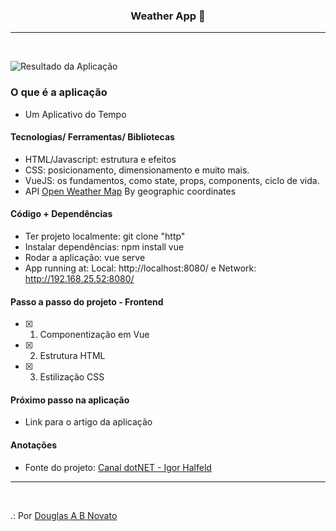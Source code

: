 <h3 align="center">
  Weather App 🚀
</h3>

---
<br>

![Resultado da Aplicação](/images/a-aplicacao-terminada.jpg)

### O que é a aplicação

- Um Aplicativo do Tempo

#### Tecnologias/ Ferramentas/ Bibliotecas

- HTML/Javascript: estrutura e efeitos
- CSS: posicionamento, dimensionamento e muito mais.
- VueJS: os fundamentos, como state, props, components, ciclo de vida.
- API [Open Weather Map](https://openweathermap.org/) By geographic coordinates 

#### Código + Dependências

- Ter projeto localmente: git clone "http"
- Instalar dependências: npm install vue
- Rodar a aplicação: vue serve 
- App running at: Local:   http://localhost:8080/ e Network: http://192.168.25.52:8080/

#### Passo a passo do projeto - Frontend 

- [x] 1. Componentização em Vue
- [x] 2. Estrutura HTML 
- [x] 3. Estilização CSS 

#### Próximo passo na aplicação

- Link para o artigo da aplicação

#### Anotações   

- Fonte do projeto: [Canal dotNET - Igor Halfeld ](https://www.youtube.com/watch?v=C_6vfcGcHHI)

---
<br>

.: Por [Douglas A B Novato](https://linktr.ee/douglasabnovato)